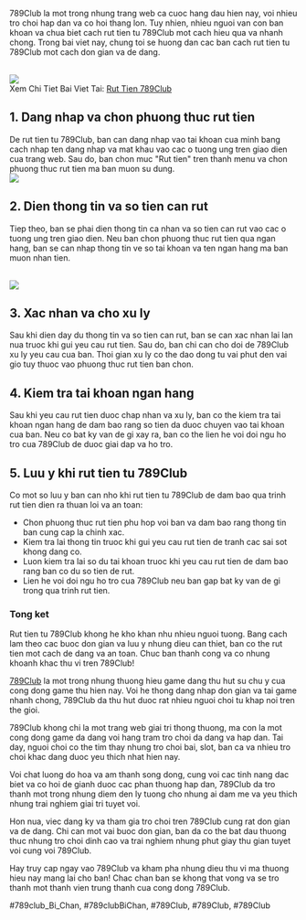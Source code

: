 <p>789Club la mot trong nhung trang web ca cuoc hang dau hien nay, voi nhieu tro choi hap dan va co hoi thang lon. Tuy nhien, nhieu nguoi van con ban khoan va chua biet cach rut tien tu 789Club mot cach hieu qua va nhanh chong. Trong bai viet nay, chung toi se huong dan cac ban cach rut tien tu 789Club mot cach don gian va de dang.</p><br><img src="https://789clubwin.org/wp-content/uploads/2025/04/Cac-phuong-thuc-rut-tien-tai-789Club.png"></br>
Xem Chi Tiet Bai Viet Tai: <a href="https://789clubwin.org/rut-tien-789club/">Rut Tien 789Club</a><h2>1. Dang nhap va chon phuong thuc rut tien</h2><p>De rut tien tu 789Club, ban can dang nhap vao tai khoan cua minh bang cach nhap ten dang nhap va mat khau vao cac o tuong ung tren giao dien cua trang web. Sau do, ban chon muc "Rut tien" tren thanh menu va chon phuong thuc rut tien ma ban muon su dung.<br><img src="https://789clubwin.org/wp-content/uploads/2025/04/Rut-Tien-789Club-Quy-Trinh-Don-Gian-Va-Nhanh-Chong.png"></br><h2>2. Dien thong tin va so tien can rut</h2><p>Tiep theo, ban se phai dien thong tin ca nhan va so tien can rut vao cac o tuong ung tren giao dien. Neu ban chon phuong thuc rut tien qua ngan hang, ban se can nhap thong tin ve so tai khoan va ten ngan hang ma ban muon nhan tien.</p><br><img src="https://789clubwin.org/wp-content/uploads/2025/04/Cac-phuong-thuc-rut-tien-tai-789Club.png"></br><h2>3. Xac nhan va cho xu ly</h2><p>Sau khi dien day du thong tin va so tien can rut, ban se can xac nhan lai lan nua truoc khi gui yeu cau rut tien. Sau do, ban chi can cho doi de 789Club xu ly yeu cau cua ban. Thoi gian xu ly co the dao dong tu vai phut den vai gio tuy thuoc vao phuong thuc rut tien ban chon.<h2>4. Kiem tra tai khoan ngan hang</h2><p>Sau khi yeu cau rut tien duoc chap nhan va xu ly, ban co the kiem tra tai khoan ngan hang de dam bao rang so tien da duoc chuyen vao tai khoan cua ban. Neu co bat ky van de gi xay ra, ban co the lien he voi doi ngu ho tro cua 789Club de duoc giai dap va ho tro.</p><h2>5. Luu y khi rut tien tu 789Club</h2><p>Co mot so luu y ban can nho khi rut tien tu 789Club de dam bao qua trinh rut tien dien ra thuan loi va an toan:<ul>
<li>Chon phuong thuc rut tien phu hop voi ban va dam bao rang thong tin ban cung cap la chinh xac.</li>
<li>Kiem tra lai thong tin truoc khi gui yeu cau rut tien de tranh cac sai sot khong dang co.</li>
<li>Luon kiem tra lai so du tai khoan truoc khi yeu cau rut tien de dam bao rang ban co du so tien de rut.</li>
<li>Lien he voi doi ngu ho tro cua 789Club neu ban gap bat ky van de gi trong qua trinh rut tien.</li>
</ul><h3>Tong ket</h3><p>Rut tien tu 789Club khong he kho khan nhu nhieu nguoi tuong. Bang cach lam theo cac buoc don gian va luu y nhung dieu can thiet, ban co the rut tien mot cach de dang va an toan. Chuc ban thanh cong va co nhung khoanh khac thu vi tren 789Club!</p><p><a href="https://789clubwin.org/">789Club</a> la mot trong nhung thuong hieu game dang thu hut su chu y cua cong dong game thu hien nay. Voi he thong dang nhap don gian va tai game nhanh chong, 789Club da thu hut duoc rat nhieu nguoi choi tu khap noi tren the gioi.

789Club khong chi la mot trang web giai tri thong thuong, ma con la mot cong dong game da dang voi hang tram tro choi da dang va hap dan. Tai day, nguoi choi co the tim thay nhung tro choi bai, slot, ban ca va nhieu tro choi khac dang duoc yeu thich nhat hien nay.

Voi chat luong do hoa va am thanh song dong, cung voi cac tinh nang dac biet va co hoi de gianh duoc cac phan thuong hap dan, 789Club da tro thanh mot trong nhung diem den ly tuong cho nhung ai dam me va yeu thich nhung trai nghiem giai tri tuyet voi.

Hon nua, viec dang ky va tham gia tro choi tren 789Club cung rat don gian va de dang. Chi can mot vai buoc don gian, ban da co the bat dau thuong thuc nhung tro choi dinh cao va trai nghiem nhung phut giay thu gian tuyet voi cung voi 789Club.

Hay truy cap ngay vao 789Club va kham pha nhung dieu thu vi ma thuong hieu nay mang lai cho ban! Chac chan ban se khong that vong va se tro thanh mot thanh vien trung thanh cua cong dong 789Club.</p>
#789club_Bi_Chan, #789clubBiChan, #789Club, #789Club, #789Club
